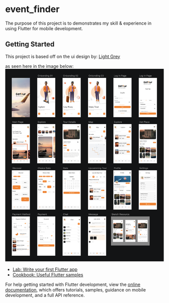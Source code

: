 # event_finder

The purpose of this project is to demonstrates my skill & experience in using Flutter for mobile development.

## Getting Started

This project is based off on the ui design by: [Light Grey](https://www.sketchappsources.com/contributor/lightgrey)

as seen here in the image below:
<img src="https://github.com/mjhansen3/event_finder/raw/main/md_img/Screenshot.png">

- [Lab: Write your first Flutter app](https://docs.flutter.dev/get-started/codelab)
- [Cookbook: Useful Flutter samples](https://docs.flutter.dev/cookbook)

For help getting started with Flutter development, view the
[online documentation](https://docs.flutter.dev/), which offers tutorials,
samples, guidance on mobile development, and a full API reference.
